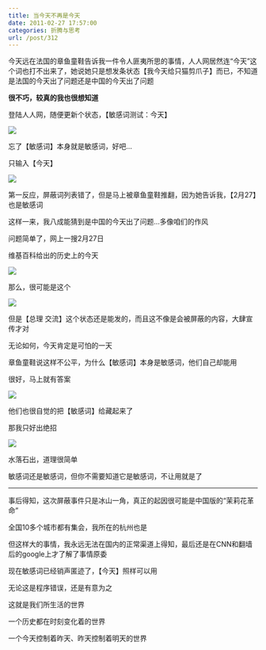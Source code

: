 ```yaml
---
title: 当今天不再是今天
date: 2011-02-27 17:57:00
categories: 折腾与思考
url: /post/312
---
```


今天远在法国的章鱼童鞋告诉我一件令人匪夷所思的事情，人人网居然连“今天”这个词也打不出来了，她说她只是想发条状态【我今天给只猫剪爪子】而已，不知道是法国的今天出了问题还是中国的今天出了问题

**很不巧，较真的我也很想知道**

登陆人人网，随便更新个状态，【敏感词测试：今天】

![](http://qiniu.colacdn.com/img/posts/2011-02/02-27/1.jpg)

忘了【敏感词】本身就是敏感词，好吧...

只输入【今天】

![](http://qiniu.colacdn.com/img/posts/2011-02/02-27/2.jpg)

第一反应，屏蔽词列表错了，但是马上被章鱼童鞋推翻，因为她告诉我，【2月27】也是敏感词

这样一来，我八成能猜到是中国的今天出了问题...多像咱们的作风

问题简单了，网上一搜2月27日

维基百科给出的历史上的今天

![](http://qiniu.colacdn.com/img/posts/2011-02/02-27/3.jpg)

那么，很可能是这个

![](http://qiniu.colacdn.com/img/posts/2011-02/02-27/4.jpg)

但是【总理 交流】这个状态还是能发的，而且这不像是会被屏蔽的内容，大肆宣传才对

无论如何，今天肯定是可怕的一天

章鱼童鞋说这样不公平，为什么【敏感词】本身是敏感词，他们自己却能用

很好，马上就有答案

![](http://qiniu.colacdn.com/img/posts/2011-02/02-27/5.jpg)

他们也很自觉的把【敏感词】给藏起来了

那我只好出绝招

![](http://qiniu.colacdn.com/img/posts/2011-02/02-27/6.jpg)

水落石出，道理很简单

敏感词还是敏感词，但你不需要知道它是敏感词，不让用就是了

______________________________________________________________________________

事后得知，这次屏蔽事件只是冰山一角，真正的起因很可能是中国版的“茉莉花革命”

全国10多个城市都有集会，我所在的杭州也是

但这样大的事情，我永远无法在国内的正常渠道上得知，最后还是在CNN和翻墙后的google上才了解了事情原委

现在敏感词已经销声匿迹了，【今天】照样可以用

无论这是程序错误，还是有意为之

这就是我们所生活的世界

一个历史都在时刻变化着的世界

一个今天控制着昨天、昨天控制着明天的世界